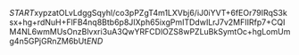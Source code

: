 $START$xypzatOLvLdggSqyhl/co3pPZgT4m1LXVbj6/iJ0iYVT+6fEOr79IRqS3ksx+hg+rdNuH+FlFB4nq8Btb6p8JIXph65ixgPmITDdwILrJ7v2MFIIRfp7+CQIM4NL6wmMUsOnzBlvxri3uA3QwYRFCDlOZS8wPZLuBkSymtOc+hgLomUmg4n5GPjGRnZM6bUt$END$